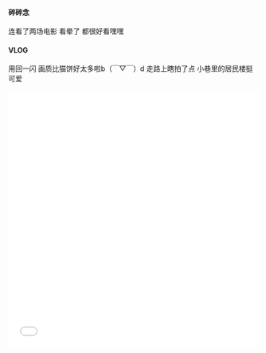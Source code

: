 #### 碎碎念

连看了两场电影
看晕了
都很好看嘿嘿

#### VLOG

用回一闪
画质比猫饼好太多啦b（￣▽￣）d
走路上瞎拍了点
小巷里的居民楼挺可爱
<!--more-->

<iframe src="//player.bilibili.com/player.html?aid=35643279&cid=62512072&page=1" scrolling="no" border="0" frameborder="no" framespacing="0" allowfullscreen="true" width="100%" height="515"> </iframe>